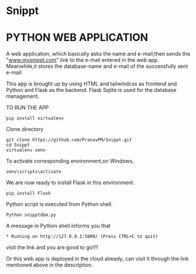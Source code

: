# Snippt
# PYTHON WEB APPLICATION	

A web application, which basically asks the name and 
e-mail,then sends the "www.mysnippt.com" link to the e-mail entered in the web app. Meanwhile,it stores the database-name and e-mail of the successfully sent e-mail.

This app is brought up by using HTML and tailwindcss as frontend and Python and Flask as the backend. Flask Sqlite is used for the database management.

TO RUN THE APP
```
pip install virtualenv
```
Clone directory
```
git clone https://github.com/PranavPM/Snippt.git
cd Snippt
virtualenv venv
```
To activate corresponding environment,on Windows, 
```
venv\scripts\activate
```
We are now ready to install Flask in this environment.
```
pip install Flask
```
Python script is executed from Python shell.
```
Python snipptdbm.py
```
A message in Python shell informs you that
```
* Running on http://127.0.0.1:5000/ (Press CTRL+C to quit)
```
visit the link and you are good to go!!!!

Or this web app is deployed in the cloud already, can visit it through the link mentioned above in the description.

